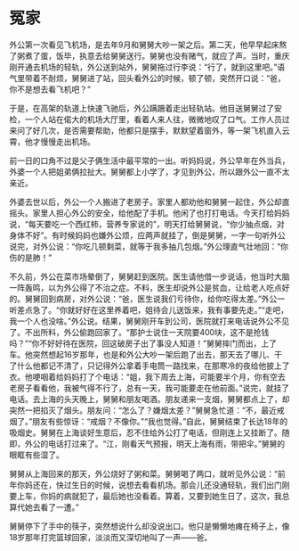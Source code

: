 # 冤家

外公第一次看见飞机场，是去年9月和舅舅大吵一架之后。第二天，他早早起床熬了粥煮了蛋，饭毕，执意去给舅舅送行。舅舅也没有赌气，就应了声。当时，重庆刚开通去机场的轻轨，外公送到站外，舅舅拖过行李说：“行了，就到这里吧。”语气里带着不耐烦，舅舅进了站，回头看外公的时候，顿了顿，突然开口说：“爸，你不是想去看飞机吧？” 

于是，在高架的轨道上快速飞驰后，外公蹒跚着走出轻轨站。他目送舅舅过了安检，一个人站在偌大的机场大厅里，看着人来人往，微微地叹了口气。工作人员过来问了好几次，是否需要帮助，他都只是摆手，默默望着窗外，等一架飞机直入云霄，他才慢慢走出机场。 

前一日的口角不过是父子俩生活中最平常的一出。听妈妈说，外公早年在外当兵，外婆一个人把姐弟俩拉扯大。舅舅都上小学了，才见到外公，所以跟外公一直不太亲近。 

外婆去世以后，外公一个人搬进了老房子。家里人都劝他和舅舅一起住，外公却直摇头。家里人担心外公的安全，给他配了手机。他闲了也打打电话。今天打给妈妈说，“每天要吃一个西红柿，营养专家说的”，明天打给舅舅说，“你少抽点烟，对身体不好”。有时候妈妈也嫌外公烦，应两声就挂了，倒是舅舅，一字一句听外公说完，对外公说：“你吃几顿剩菜，就等于我多抽几包烟。”外公理直气壮地回：“你伤的是肺！” 

不久前，外公在菜市场晕倒了，舅舅赶到医院。医生请他借一步说话，他当时大脑一阵轰鸣，以为外公得了不治之症。不料，医生却说外公是贫血，让给老人吃点好的。舅舅回到病房，对外公说：“爸，医生说我们亏待你，给你吃得太差。”外公一听差点急了。“你就好好在这里养着吧，姐待会儿送饭来，我有事要先走。”“走吧，我一个人也没啥。”外公说。结果，舅舅刚开车到公司，医院就打来电话说外公不见了。不出所料，外公偷跑回家了。“那护士说住一天院要400块，这不是抢钱吗？”“你不好好待在医院，回这破房子出了事没人知道！”舅舅摔门而出，上了车。他突然想起16岁那年，也是和外公大吵一架后跑了出去，那天去了哪儿、干了什么他都记不清了，只记得外公拿着手电筒一路找来，在那寒冷的夜给他披上了衣。他哽咽着给妈妈打了个电话：“姐，我下周去上海，可能要半个月，你有空去老房子看看他，我被气得不行了，总有一天，我可能要走在他前面。”说完，就挂了电话。去上海的头天晚上，舅舅和朋友喝酒。朋友递来一支烟，舅舅都点上了，却突然一把掐灭了烟头。朋友问：“怎么了？嫌烟太差？”舅舅急忙道：“不，最近戒烟了。”朋友有些惊讶：“戒烟？不像你。”“我也觉得。”自此，舅舅结束了长达18年的吸烟史。舅舅在上海谈好生意后，忍不住给外公打了电话，但刚连上又挂断了。随即，外公的电话打过来了。“江，刚看天气预报，明天上海有雨，带把伞。”舅舅的眼眶有些湿了。 

舅舅从上海回来的那天，外公烧好了粥和菜。舅舅喝了两口，就听见外公说：“前年你妈还在，快过生日的时候，说想去看看机场。那会儿还没通轻轨，我们出门刚要上车，你妈的病就犯了，最后她也没看着。算着，又要到她生日了，这次，我总算代她去看了一遭。” 

舅舅停下了手中的筷子，突然想说什么却没说出口。他只是懒懒地瘫在椅子上，像18岁那年打完篮球回家，淡淡而又深切地叫了一声——爸。